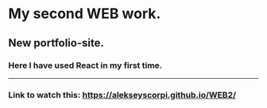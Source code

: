 # My second WEB work.
## New portfolio-site.
### Here I have used React in my first time.
---
### Link to watch this: https://alekseyscorpi.github.io/WEB2/
